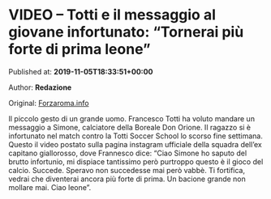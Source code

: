 
# VIDEO – Totti e il messaggio al giovane infortunato: “Tornerai più forte di prima leone”

Published at: **2019-11-05T18:33:51+00:00**

Author: **Redazione**

Original: [Forzaroma.info](https://www.forzaroma.info/video/video-totti-e-il-messaggio-al-giovane-infortunato-tornerai-piu-forte-di-prima-leone/)

Il piccolo gesto di un grande uomo. Francesco Totti ha voluto mandare un messaggio a Simone, calciatore della Boreale Don Orione. Il ragazzo si è infortunato nel match contro la Totti Soccer School lo scorso fine settimana. Questo il video postato sulla pagina instagram ufficiale della squadra dell’ex capitano giallorosso, dove Frannesco dice: “Ciao Simone ho saputo del brutto infortunio, mi dispiace tantissimo però purtroppo questo è il gioco del calcio. Succede. Speravo non succedesse mai però vabbè. Ti fortifica, vedrai che diventerai ancora più forte di prima. Un bacione grande non mollare mai. Ciao leone”.
